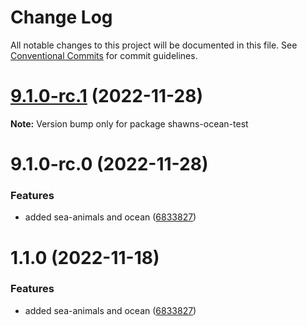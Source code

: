 # Change Log

All notable changes to this project will be documented in this file.
See [Conventional Commits](https://conventionalcommits.org) for commit guidelines.

# [9.1.0-rc.1](https://github.com/Stompke/testing-lerna/compare/v9.1.0-rc.0...v9.1.0-rc.1) (2022-11-28)

**Note:** Version bump only for package shawns-ocean-test





# 9.1.0-rc.0 (2022-11-28)


### Features

* added sea-animals and ocean ([6833827](https://github.com/Stompke/testing-lerna/commit/68338272e324f6360e0115e548db84bc0209e12f))





# 1.1.0 (2022-11-18)


### Features

* added sea-animals and ocean ([6833827](https://github.com/Stompke/testing-lerna/commit/68338272e324f6360e0115e548db84bc0209e12f))
